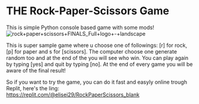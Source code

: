 # THE Rock-Paper-Scissors Game
This is simple Python console based game with some mods!
![rock+paper+scissors+FINALS_Full+logo+-+landscape](https://github.com/elisei4ou/-RockPaperScissorsByElisei4ou/assets/145572498/ae69fd94-dc82-4ab1-95aa-c4c754938ef9)

This is super sample game where u choose one of followings: [r] for rock, [p] for paper and s for [scissors]. The computer choose one generate random too and at the end of the you will see who win. You can play again by typing [yes] and quit by typing [no]. At the end of every game you will be aware of the final result!

So if you want to try the game, you can do it fast and easyly online trough Replit, here's the ling: https://replit.com/@elisei29/RockPaperScissors_blank
